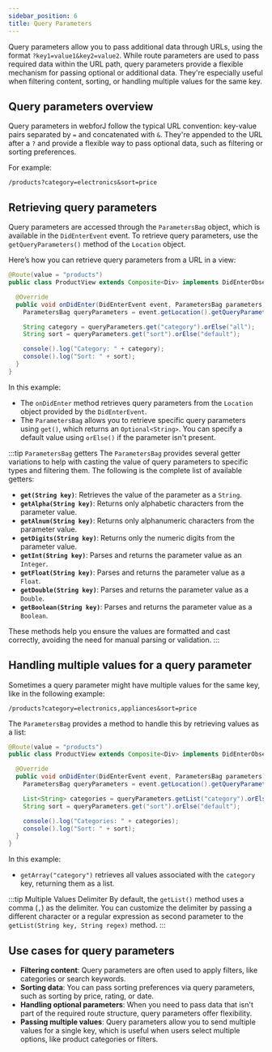 ```yaml
---
sidebar_position: 6  
title: Query Parameters
---
```


Query parameters allow you to pass additional data through URLs, using the format `?key1=value1&key2=value2`. While route parameters are used to pass required data within the URL path, query parameters provide a flexible mechanism for passing optional or additional data. They're especially useful when filtering content, sorting, or handling multiple values for the same key.

## Query parameters overview

Query parameters in webforJ follow the typical URL convention: key-value pairs separated by `=` and concatenated with `&`. They're appended to the URL after a `?` and provide a flexible way to pass optional data, such as filtering or sorting preferences.

For example:

```
/products?category=electronics&sort=price
```

## Retrieving query parameters

Query parameters are accessed through the `ParametersBag` object, which is available in the `DidEnterEvent` event. To retrieve query parameters, use the `getQueryParameters()` method of the `Location` object.

Here’s how you can retrieve query parameters from a URL in a view:

```java
@Route(value = "products")
public class ProductView extends Composite<Div> implements DidEnterObserver {

  @Override
  public void onDidEnter(DidEnterEvent event, ParametersBag parameters) {
    ParametersBag queryParameters = event.getLocation().getQueryParameters();

    String category = queryParameters.get("category").orElse("all");
    String sort = queryParameters.get("sort").orElse("default");

    console().log("Category: " + category);
    console().log("Sort: " + sort);
  }
}
```

In this example:
- The `onDidEnter` method retrieves query parameters from the `Location` object provided by the `DidEnterEvent`.
- The `ParametersBag` allows you to retrieve specific query parameters using `get()`, which returns an `Optional<String>`. You can specify a default value using `orElse()` if the parameter isn't present.

:::tip `ParametersBag` getters
The `ParametersBag` provides several getter variations to help with casting the value of query parameters to specific types and filtering them. The following is the complete list of available getters:

- **`get(String key)`**: Retrieves the value of the parameter as a `String`.
- **`getAlpha(String key)`**: Returns only alphabetic characters from the parameter value.
- **`getAlnum(String key)`**: Returns only alphanumeric characters from the parameter value.
- **`getDigits(String key)`**: Returns only the numeric digits from the parameter value.
- **`getInt(String key)`**: Parses and returns the parameter value as an `Integer`.
- **`getFloat(String key)`**: Parses and returns the parameter value as a `Float`.
- **`getDouble(String key)`**: Parses and returns the parameter value as a `Double`.
- **`getBoolean(String key)`**: Parses and returns the parameter value as a `Boolean`.

These methods help you ensure the values are formatted and cast correctly, avoiding the need for manual parsing or validation.
:::

## Handling multiple values for a query parameter

Sometimes a query parameter might have multiple values for the same key, like in the following example:

```
/products?category=electronics,appliances&sort=price
```

The `ParametersBag` provides a method to handle this by retrieving values as a list:

```java
@Route(value = "products")
public class ProductView extends Composite<Div> implements DidEnterObserver {

  @Override
  public void onDidEnter(DidEnterEvent event, ParametersBag parameters) {
    ParametersBag queryParameters = event.getLocation().getQueryParameters();

    List<String> categories = queryParameters.getList("category").orElse(List.of("all"));
    String sort = queryParameters.get("sort").orElse("default");

    console().log("Categories: " + categories);
    console().log("Sort: " + sort);
  }
}
```

In this example:
- `getArray("category")` retrieves all values associated with the `category` key, returning them as a list.

:::tip Multiple Values Delimiter
By default, the `getList()` method uses a comma (`,`) as the delimiter. You can customize the delimiter by passing a different character or a regular expression as second parameter to the `getList(String key, String regex)` method.
:::

## Use cases for query parameters

- **Filtering content**: Query parameters are often used to apply filters, like categories or search keywords.
- **Sorting data**: You can pass sorting preferences via query parameters, such as sorting by price, rating, or date.
- **Handling optional parameters**: When you need to pass data that isn't part of the required route structure, query parameters offer flexibility.
- **Passing multiple values**: Query parameters allow you to send multiple values for a single key, which is useful when users select multiple options, like product categories or filters.